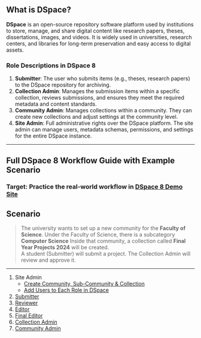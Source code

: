 ## **What is DSpace?**
**DSpace** is an open-source repository software platform used by institutions to store, manage, and share digital content like research papers, theses, dissertations, images, and videos. It is widely used in universities, research centers, and libraries for long-term preservation and easy access to digital assets.

### **Role Descriptions in DSpace 8**
1. **Submitter**: The user who submits items (e.g., theses, research papers) to the DSpace repository for archiving.
2. **Collection Admin**: Manages the submission items within a specific collection, reviews submissions, and ensures they meet the required metadata and content standards.
3. **Community Admin**: Manages collections within a community. They can create new collections and adjust settings at the community level.
4. **Site Admin**: Full administrative rights over the DSpace platform. The site admin can manage users, metadata schemas, permissions, and settings for the entire DSpace instance.

---

##  Full DSpace 8 Workflow Guide with Example Scenario
###  Target: Practice the real-world workflow in [DSpace 8 Demo Site](https://demo.dspace.org/xmlui)
##  **Scenario**

> The university wants to set up a new community for the **Faculty of Science**.
> Under the Faculty of Science, there is a subcategory **Computer Science**
> Inside that community, a collection called **Final Year Projects 2024** will be created.  
> A student (Submitter) will submit a project. The Collection Admin will review and approve it.

---

1. Site Admin
      -   [Create Community, Sub-Community & Collection](https://github.com/LEARN-LK/DSpace/blob/main/siteadmin.md)
      -   [Add Users to Each Role in DSpace](https://github.com/LEARN-LK/DSpace/blob/main/AddUserstoDSpace.md)        
2. [Submitter](https://github.com/LEARN-LK/DSpace/blob/main/Submitter.md)
3. [Reviewer]()
4. [Editor]()
5. [Final Editor]()
6. [Collection Admin]()
7. [Community Admin]()







